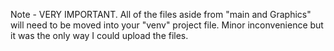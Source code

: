 Note - VERY IMPORTANT. All of the files aside from "main and Graphics" will need to be moved into your "venv" project file. 
Minor inconvenience but it was the only way I could upload the files.
